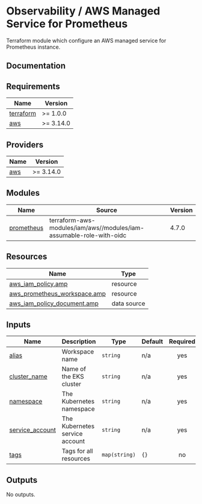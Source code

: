 # Observability / AWS Managed Service for Prometheus

Terraform module which configure an AWS managed service for Prometheus instance.

## Documentation

<!-- BEGINNING OF PRE-COMMIT-TERRAFORM DOCS HOOK -->
## Requirements

| Name | Version |
|------|---------|
| <a name="requirement_terraform"></a> [terraform](#requirement\_terraform) | >= 1.0.0 |
| <a name="requirement_aws"></a> [aws](#requirement\_aws) | >= 3.14.0 |

## Providers

| Name | Version |
|------|---------|
| <a name="provider_aws"></a> [aws](#provider\_aws) | >= 3.14.0 |

## Modules

| Name | Source | Version |
|------|--------|---------|
| <a name="module_prometheus"></a> [prometheus](#module\_prometheus) | terraform-aws-modules/iam/aws//modules/iam-assumable-role-with-oidc | 4.7.0 |

## Resources

| Name | Type |
|------|------|
| [aws_iam_policy.amp](https://registry.terraform.io/providers/hashicorp/aws/latest/docs/resources/iam_policy) | resource |
| [aws_prometheus_workspace.amp](https://registry.terraform.io/providers/hashicorp/aws/latest/docs/resources/prometheus_workspace) | resource |
| [aws_iam_policy_document.amp](https://registry.terraform.io/providers/hashicorp/aws/latest/docs/data-sources/iam_policy_document) | data source |

## Inputs

| Name | Description | Type | Default | Required |
|------|-------------|------|---------|:--------:|
| <a name="input_alias"></a> [alias](#input\_alias) | Workspace name | `string` | n/a | yes |
| <a name="input_cluster_name"></a> [cluster\_name](#input\_cluster\_name) | Name of the EKS cluster | `string` | n/a | yes |
| <a name="input_namespace"></a> [namespace](#input\_namespace) | The Kubernetes namespace | `string` | n/a | yes |
| <a name="input_service_account"></a> [service\_account](#input\_service\_account) | The Kubernetes service account | `string` | n/a | yes |
| <a name="input_tags"></a> [tags](#input\_tags) | Tags for all resources | `map(string)` | `{}` | no |

## Outputs

No outputs.
<!-- END OF PRE-COMMIT-TERRAFORM DOCS HOOK -->
